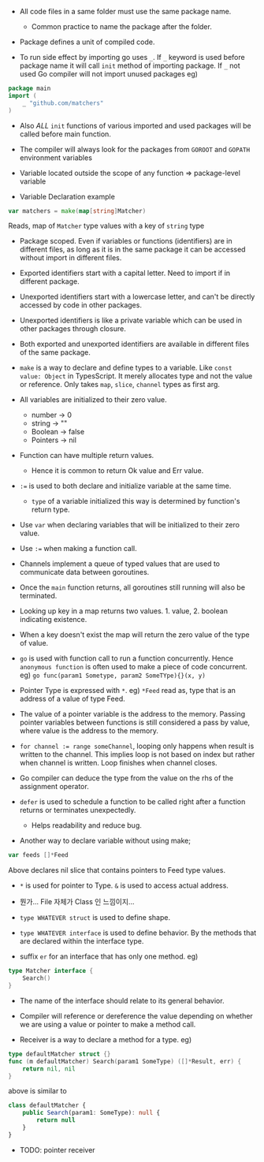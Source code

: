 * All code files in a same folder must use the same package name.
  * Common practice to name the package after the folder.
  
* Package defines a unit of compiled code.

* To run side effect by importing go uses `_`. 
If `_` keyword is used before package name it will call `init` method of importing package.
If `_` not used Go compiler will not import unused packages
eg)
```go
package main
import (
	_ "github.com/matchers"
)
```

* Also *ALL* `init` functions of various imported and used packages will be called before main function.

* The compiler will always look for the packages from `GOROOT` and `GOPATH` environment variables

* Variable located outside the scope of any function => package-level variable

* Variable Declaration example
```go
var matchers = make(map[string]Matcher)
```
Reads, map of `Matcher` type values with a key of `string` type

* Package scoped. Even if variables or functions (identifiers) are in different files, as long as it is in the same package
it can be accessed without import in different files.

* Exported identifiers start with a capital letter. Need to import if in different package.

* Unexported identifiers start with a lowercase letter, and can't be directly accessed by code in other packages.

* Unexported identifiers is like a private variable which can be used in other packages through closure.

* Both exported and unexported identifiers are available in different files of the same package.

* `make` is a way to declare and define types to a variable. Like `const value: Object` in TypesScript.
It merely allocates type and not the value or reference. Only takes `map`, `slice`, `channel` types as first arg.

* All variables are initialized to their zero value.
  * number -> 0
  * string -> ""
  * Boolean -> false
  * Pointers -> nil
  
* Function can have multiple return values.
  * Hence it is common to return Ok value and Err value.

* `:=` is used to both declare and initialize variable at the same time.
  * `type` of a variable initialized this way is determined by function's return type.

* Use `var` when declaring variables that will be initialized to their zero value.

* Use `:=` when making a function call.

* Channels implement a queue of typed values that are used to communicate data between goroutines.

* Once the `main` function returns, all goroutines still running will also be terminated.

* Looking up key in a map returns two values. 1. value, 2. boolean indicating existence.

* When a key doesn't exist the map will return the zero value of the type of value.

* `go` is used with function call to run a function concurrently. Hence `anonymous function` is
often used to make a piece of code concurrent. eg) `go func(param1 Sometype, param2 SomeTYpe){}(x, y)`

* Pointer Type is expressed with `*`. eg) `*Feed` read as, type that is an address of a value of type Feed.

* The value of a pointer variable is the address to the memory. Passing pointer variables between
functions is still considered a pass by value, where value is the address to the memory.

* `for channel := range someChannel`, looping only happens when result is written to the channel.
This implies loop is not based on index but rather when channel is written. Loop finishes when channel closes.

* Go compiler can deduce the type from the value on the rhs of the assignment operator.

* `defer` is used to schedule a function to be called right after a function returns or terminates unexpectedly.
  * Helps readability and reduce bug.
  
* Another way to declare variable without using make;
```go
var feeds []*Feed
```
Above declares nil slice that contains pointers to Feed type values.

* `*` is used for pointer to Type. `&` is used to access actual address.

* 뭔가... File 자체가 Class 인 느낌이지...

* `type WHATEVER struct` is used to define shape.

* `type WHATEVER interface` is used to define behavior. By the methods that are declared within the interface type.

* suffix `er` for an interface that has only one method. eg)
```go
type Matcher interface {
	Search()
}
```

* The name of the interface should relate to its general behavior.

* Compiler will reference or dereference the value depending on whether we are using a value or pointer to make a method call.

* Receiver is a way to declare a method for a type. eg)

```go
type defaultMatcher struct {}
func (m defaultMatcher) Search(param1 SomeType) ([]*Result, err) {
	return nil, nil
}
```

above is similar to

```typescript
class defaultMatcher {
    public Search(param1: SomeType): null {
        return null
    }
}
```

* TODO: pointer receiver


































